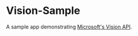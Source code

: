 # Vision-Sample
A sample app demonstrating [Microsoft's Vision API](https://www.projectoxford.ai/doc/vision/visual-features).
